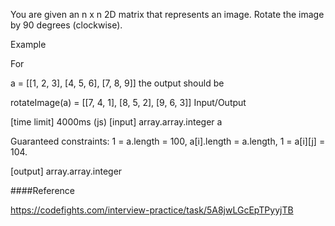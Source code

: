 You are given an n x n 2D matrix that represents an image. Rotate the image by 90 degrees (clockwise).

Example

For

a = [[1, 2, 3],
     [4, 5, 6],
     [7, 8, 9]]
the output should be

rotateImage(a) =
    [[7, 4, 1],
     [8, 5, 2],
     [9, 6, 3]]
Input/Output

[time limit] 4000ms (js)
[input] array.array.integer a

Guaranteed constraints:
1 = a.length = 100,
a[i].length = a.length,
1 = a[i][j] = 104.

[output] array.array.integer

####Reference

https://codefights.com/interview-practice/task/5A8jwLGcEpTPyyjTB